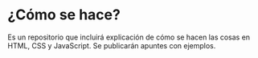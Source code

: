 # ¿Cómo se hace?

Es un repositorio que incluirá explicación de cómo se hacen las cosas en HTML, CSS y JavaScript. Se publicarán apuntes con ejemplos.
